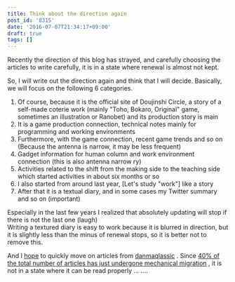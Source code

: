 ```yaml
---
title: Think about the direction again
post_id: '8315'
date: '2016-07-07T21:34:17+09:00'
draft: true
tags: []
---
```


Recently the direction of this blog has strayed, and carefully choosing the articles to write carefully, it is in a state where renewal is almost not kept.

So, I will write out the direction again and think that I will decide. Basically, we will focus on the following 6 categories.

1.  Of course, because it is the official site of Doujinshi Circle, a story of a self-made coterie work (mainly "Toho, Bokaro, Original" game, sometimes an illustration or Ranobet) and its production story is main
2.  It is a game production connection, technical notes mainly for programming and working environments
3.  Furthermore, with the game connection, recent game trends and so on (Because the antenna is narrow, it may be less frequent)
4.  Gadget information for human column and work environment connection (this is also antenna narrow ry)
5.  Activities related to the shift from the making side to the teaching side which started activities in about six months or so
6.  I also started from around last year, \[Let's study "work"\] like a story
7.  After that it is a textual diary, and in some cases my Twitter summary and so on (important)

Especially in the last few years I realized that absolutely updating will stop if there is not the last one (laugh)  
Writing a textured diary is easy to work because it is blurred in direction, but it is slightly less than the minus of renewal stops, so it is better not to remove this.

And I [hope](/legacy) to quickly move on articles from [danmaqlassic](/legacy) . Since [40% of the total number of articles has just undergone mechanical migration](/category/unfiled) , it is not in a state where it can be read properly ... ....
